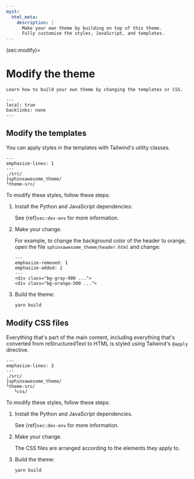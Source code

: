 ```yaml
---
myst:
  html_meta:
    description: |
      Make your own theme by building on top of this theme.
      Fully customize the styles, JavaScript, and templates.
---
```


(sec:modify)=

# Modify the theme

```{rst-class} lead
Learn how to build your own theme by changing the templates or CSS.
```

```{contents} On this page
---
local: true
backlinks: none
---
```

## Modify the templates

You can apply styles in the templates with Tailwind's utility classes.

```{code-block} terminal
---
emphasize-lines: 1
---
./src/
├sphinxawesome_theme/
└theme-src/
```

To modify these styles, follow these steps:

1. Install the Python and JavaScript dependencies:

   See {ref}`sec:dev-env` for more information.

1. Make your change.

   For example, to change the background color of the header to orange,
   open the file `sphinxawesome_theme/header.html` and change:

   ```{code-block} html
   ---
   emphasize-removed: 1
   emphasize-added: 2
   ---
   <div class="bg-gray-900 ...">
   <div class="bg-orange-500 ...">
   ```

1. Build the theme:

   ```terminal
   yarn build
   ```

## Modify CSS files

Everything that's part of the main content, including everything that's converted from
reStructuredText to HTML is styled using Tailwind's `@apply` directive.

```{code-block} terminal
---
emphasize-lines: 3
---
./src/
├sphinxawesome_theme/
└theme-src/
   └css/
```

To modify these styles, follow these steps:

1. Install the Python and JavaScript dependencies.

   See {ref}`sec:dev-env` for more information.

1. Make your change.

   The CSS files are arranged according to the elements they apply to.

1. Build the theme:

   ```terminal
   yarn build
   ```
